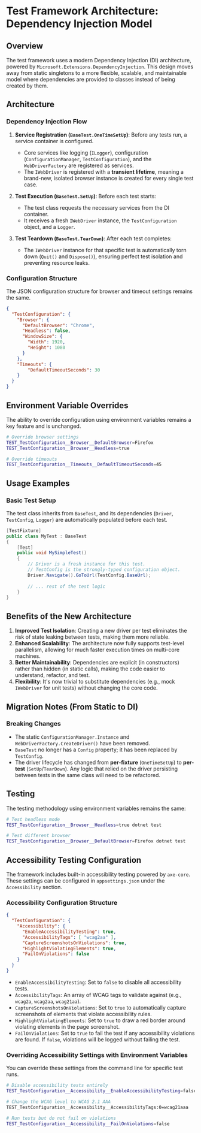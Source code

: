 # Test Framework Architecture: Dependency Injection Model

## Overview

The test framework uses a modern Dependency Injection (DI) architecture, powered by `Microsoft.Extensions.DependencyInjection`. This design moves away from static singletons to a more flexible, scalable, and maintainable model where dependencies are provided to classes instead of being created by them.

## Architecture

### Dependency Injection Flow
1. **Service Registration (`BaseTest.OneTimeSetUp`)**: Before any tests run, a service container is configured.
   - Core services like logging (`ILogger`), configuration (`ConfigurationManager`, `TestConfiguration`), and the `WebDriverFactory` are registered as services.
   - The `IWebDriver` is registered with a **transient lifetime**, meaning a brand-new, isolated browser instance is created for every single test case.

2. **Test Execution (`BaseTest.SetUp`)**: Before each test starts:
   - The test class requests the necessary services from the DI container.
   - It receives a fresh `IWebDriver` instance, the `TestConfiguration` object, and a `Logger`.

3. **Test Teardown (`BaseTest.TearDown`)**: After each test completes:
   - The `IWebDriver` instance for that specific test is automatically torn down (`Quit()` and `Dispose()`), ensuring perfect test isolation and preventing resource leaks.

### Configuration Structure
The JSON configuration structure for browser and timeout settings remains the same.

```json
{
  "TestConfiguration": {
    "Browser": {
      "DefaultBrowser": "Chrome",
      "Headless": false,
      "WindowSize": {
        "Width": 1920,
        "Height": 1080
      }
    },
    "Timeouts": {
        "DefaultTimeoutSeconds": 30
    }
  }
}
```

## Environment Variable Overrides

The ability to override configuration using environment variables remains a key feature and is unchanged.

```bash
# Override browser settings
TEST_TestConfiguration__Browser__DefaultBrowser=Firefox
TEST_TestConfiguration__Browser__Headless=true

# Override timeouts
TEST_TestConfiguration__Timeouts__DefaultTimeoutSeconds=45
```

## Usage Examples

### Basic Test Setup
The test class inherits from `BaseTest`, and its dependencies (`Driver`, `TestConfig`, `Logger`) are automatically populated before each test.

```csharp
[TestFixture]
public class MyTest : BaseTest
{
    [Test]
    public void MySimpleTest()
    {
        // Driver is a fresh instance for this test.
        // TestConfig is the strongly-typed configuration object.
        Driver.Navigate().GoToUrl(TestConfig.BaseUrl);
        
        // ... rest of the test logic
    }
}
```

## Benefits of the New Architecture

1.  **Improved Test Isolation**: Creating a new driver per test eliminates the risk of state leaking between tests, making them more reliable.
2.  **Enhanced Scalability**: The architecture now fully supports test-level parallelism, allowing for much faster execution times on multi-core machines.
3.  **Better Maintainability**: Dependencies are explicit (in constructors) rather than hidden (in static calls), making the code easier to understand, refactor, and test.
4.  **Flexibility**: It's now trivial to substitute dependencies (e.g., mock `IWebDriver` for unit tests) without changing the core code.

## Migration Notes (From Static to DI)

### Breaking Changes
- The static `ConfigurationManager.Instance` and `WebDriverFactory.CreateDriver()` have been removed.
- `BaseTest` no longer has a `Config` property; it has been replaced by `TestConfig`.
- The driver lifecycle has changed from **per-fixture** (`OneTimeSetUp`) to **per-test** (`SetUp`/`TearDown`). Any logic that relied on the driver persisting between tests in the same class will need to be refactored.

## Testing

The testing methodology using environment variables remains the same:

```bash
# Test headless mode
TEST_TestConfiguration__Browser__Headless=true dotnet test

# Test different browser
TEST_TestConfiguration__Browser__DefaultBrowser=Firefox dotnet test
```

## Accessibility Testing Configuration
The framework includes built-in accessibility testing powered by `axe-core`. These settings can be configured in `appsettings.json` under the `Accessibility` section.

### Accessibility Configuration Structure

```json
{
  "TestConfiguration": {
    "Accessibility": {
      "EnableAccessibilityTesting": true,
      "AccessibilityTags": [ "wcag2aa" ],
      "CaptureScreenshotsOnViolations": true,
      "HighlightViolatingElements": true,
      "FailOnViolations": false
    }
  }
}
```

-   `EnableAccessibilityTesting`: Set to `false` to disable all accessibility tests.
-   `AccessibilityTags`: An array of WCAG tags to validate against (e.g., `wcag2a`, `wcag2aa`, `wcag21aa`).
-   `CaptureScreenshotsOnViolations`: Set to `true` to automatically capture screenshots of elements that violate accessibility rules.
-   `HighlightViolatingElements`: Set to `true` to draw a red border around violating elements in the page screenshot.
-   `FailOnViolations`: Set to `true` to fail the test if any accessibility violations are found. If `false`, violations will be logged without failing the test.

### Overriding Accessibility Settings with Environment Variables

You can override these settings from the command line for specific test runs.

```bash
# Disable accessibility tests entirely
TEST_TestConfiguration__Accessibility__EnableAccessibilityTesting=false

# Change the WCAG level to WCAG 2.1 AAA
TEST_TestConfiguration__Accessibility__AccessibilityTags:0=wcag21aaa

# Run tests but do not fail on violations
TEST_TestConfiguration__Accessibility__FailOnViolations=false
``` 